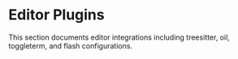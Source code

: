 # Editor Plugins
This section documents editor integrations including treesitter, oil, toggleterm, and flash configurations.
